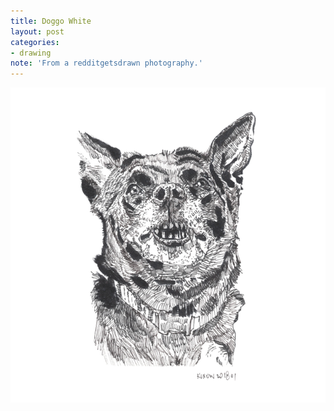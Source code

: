 ```yaml
---
title: Doggo White
layout: post
categories:
- drawing
note: 'From a redditgetsdrawn photography.'
---
```


<img src="/assets/pages/art/images/doggo-white.png">
